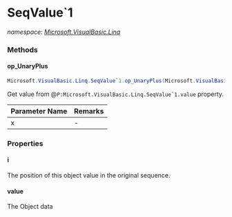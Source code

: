 ﻿# SeqValue`1
_namespace: [Microsoft.VisualBasic.Linq](./index.md)_





### Methods

#### op_UnaryPlus
```csharp
Microsoft.VisualBasic.Linq.SeqValue`1.op_UnaryPlus(Microsoft.VisualBasic.Linq.SeqValue{`0})
```
Get value from @``P:Microsoft.VisualBasic.Linq.SeqValue`1.value`` property.

|Parameter Name|Remarks|
|--------------|-------|
|x|-|



### Properties

#### i
The position of this object value in the original sequence.
#### value
The Object data
